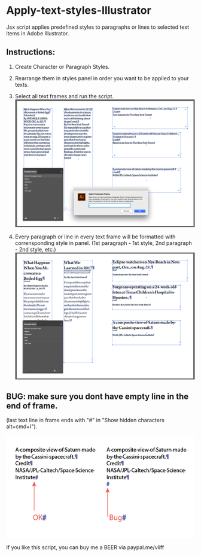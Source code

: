 # Apply-text-styles-Illustrator
Jsx script applies predefined styles to paragraphs or lines to selected text items in Adobe Illustrator. 

## Instructions:

1. Create Character or Paragraph Styles.

2. Rearrange them in styles panel in order you want to be applied to your texts.

3. Select all text frames and run the script.
![select and run](/images/ApplyParagraphStyles.png)

4. Every paragraph or line in every text frame will be formatted with corrensponding style in panel.
(1st paragraph - 1st style, 2nd paragraph - 2nd style, etc.)
![et voila](/images/ApplyParagraphStyles2.png)

## BUG: make sure you dont have empty line in the end of frame.
(last text line in frame ends with "#" in "Show hidden characters alt+cmd+I").

![bug img](/images/Bug.png)

If you like this script, you can buy me a BEER via paypal.me/vliff 

